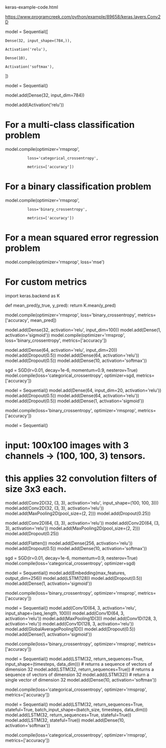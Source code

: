 keras-example-code.html







https://www.programcreek.com/python/example/89658/keras.layers.Conv2D





















model = Sequential([

    Dense(32, input_shape=(784,)),

    Activation('relu'),

    Dense(10),

    Activation('softmax'),

])





model = Sequential()

model.add(Dense(32, input_dim=784))

model.add(Activation('relu'))




# For a multi-class classification problem

model.compile(optimizer='rmsprop',

              loss='categorical_crossentropy',

              metrics=['accuracy'])


# For a binary classification problem

model.compile(optimizer='rmsprop',

              loss='binary_crossentropy',

              metrics=['accuracy'])





# For a mean squared error regression problem
model.compile(optimizer='rmsprop',
              loss='mse')

# For custom metrics
import keras.backend as K

def mean_pred(y_true, y_pred):
    return K.mean(y_pred)

model.compile(optimizer='rmsprop',
              loss='binary_crossentropy',
              metrics=['accuracy', mean_pred])
              
              
              
              
model.add(Dense(32, activation='relu', input_dim=100))
model.add(Dense(1, activation='sigmoid'))
model.compile(optimizer='rmsprop',
              loss='binary_crossentropy',
              metrics=['accuracy'])
              
              
              
              
              
              
model.add(Dense(64, activation='relu', input_dim=20))
model.add(Dropout(0.5))
model.add(Dense(64, activation='relu'))
model.add(Dropout(0.5))
model.add(Dense(10, activation='softmax'))

sgd = SGD(lr=0.01, decay=1e-6, momentum=0.9, nesterov=True)
model.compile(loss='categorical_crossentropy',
              optimizer=sgd,
              metrics=['accuracy'])
              
              
              
  model = Sequential()
model.add(Dense(64, input_dim=20, activation='relu'))
model.add(Dropout(0.5))
model.add(Dense(64, activation='relu'))
model.add(Dropout(0.5))
model.add(Dense(1, activation='sigmoid'))

model.compile(loss='binary_crossentropy',
              optimizer='rmsprop',
              metrics=['accuracy'])
              
              
              
              
              
              
model = Sequential()
# input: 100x100 images with 3 channels -> (100, 100, 3) tensors.
# this applies 32 convolution filters of size 3x3 each.
model.add(Conv2D(32, (3, 3), activation='relu', input_shape=(100, 100, 3)))
model.add(Conv2D(32, (3, 3), activation='relu'))
model.add(MaxPooling2D(pool_size=(2, 2)))
model.add(Dropout(0.25))

model.add(Conv2D(64, (3, 3), activation='relu'))
model.add(Conv2D(64, (3, 3), activation='relu'))
model.add(MaxPooling2D(pool_size=(2, 2)))
model.add(Dropout(0.25))

model.add(Flatten())
model.add(Dense(256, activation='relu'))
model.add(Dropout(0.5))
model.add(Dense(10, activation='softmax'))

sgd = SGD(lr=0.01, decay=1e-6, momentum=0.9, nesterov=True)
model.compile(loss='categorical_crossentropy', optimizer=sgd)



model = Sequential()
model.add(Embedding(max_features, output_dim=256))
model.add(LSTM(128))
model.add(Dropout(0.5))
model.add(Dense(1, activation='sigmoid'))

model.compile(loss='binary_crossentropy',
              optimizer='rmsprop',
              metrics=['accuracy'])
              
              
              
model = Sequential()
model.add(Conv1D(64, 3, activation='relu', input_shape=(seq_length, 100)))
model.add(Conv1D(64, 3, activation='relu'))
model.add(MaxPooling1D(3))
model.add(Conv1D(128, 3, activation='relu'))
model.add(Conv1D(128, 3, activation='relu'))
model.add(GlobalAveragePooling1D())
model.add(Dropout(0.5))
model.add(Dense(1, activation='sigmoid'))

model.compile(loss='binary_crossentropy',
              optimizer='rmsprop',
              metrics=['accuracy'])
              
              
              
              
model = Sequential()
model.add(LSTM(32, return_sequences=True,
               input_shape=(timesteps, data_dim)))  # returns a sequence of vectors of dimension 32
model.add(LSTM(32, return_sequences=True))  # returns a sequence of vectors of dimension 32
model.add(LSTM(32))  # return a single vector of dimension 32
model.add(Dense(10, activation='softmax'))

model.compile(loss='categorical_crossentropy',
              optimizer='rmsprop',
              metrics=['accuracy'])
              
              
 
model = Sequential()
model.add(LSTM(32, return_sequences=True, stateful=True,
               batch_input_shape=(batch_size, timesteps, data_dim)))
model.add(LSTM(32, return_sequences=True, stateful=True))
model.add(LSTM(32, stateful=True))
model.add(Dense(10, activation='softmax'))

model.compile(loss='categorical_crossentropy',
              optimizer='rmsprop',
              metrics=['accuracy']) 
 
 
 
 
 
 
 
 
 
 
 
 
 
 
 
 
 
 
 
 
 
 
 
 
 
 
 
 
 
 
 
 
 
 
              
              
              
              
              
              
              
              
              
              
              
              
              
              
              
              
              
              
              
              
              
              
              
